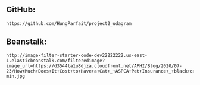 ## GitHub: 
    https://github.com/HungParfait/project2_udagram

## Beanstalk: 
    http://image-filter-starter-code-dev22222222.us-east-1.elasticbeanstalk.com/filteredimage?image_url=https://d3544la1u8djza.cloudfront.net/APHI/Blog/2020/07-23/How+Much+Does+It+Cost+to+Have+a+Cat+_+ASPCA+Pet+Insurance+_+black+cat+with+yellow+eyes+peeking+out-min.jpg